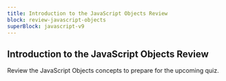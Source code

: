 ```yaml
---
title: Introduction to the JavaScript Objects Review
block: review-javascript-objects
superBlock: javascript-v9
---
```


## Introduction to the JavaScript Objects Review

Review the JavaScript Objects concepts to prepare for the upcoming quiz.
